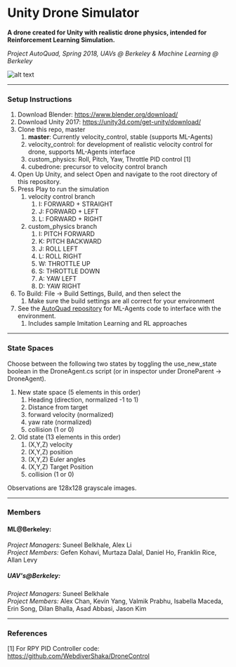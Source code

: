 # Unity Drone Simulator

**A drone created for Unity with realistic drone physics, intended for Reinforcement Learning Simulation.**

*Project AutoQuad, Spring 2018, UAVs @ Berkeley & Machine Learning @ Berkeley*

![alt text](https://raw.githubusercontent.com/UAVS-at-Berkeley/UnityDroneSim/sim_image.png)

---

### Setup Instructions

1. Download Blender: <a>https://www.blender.org/download/</a>
2. Download Unity 2017: <a>https://unity3d.com/get-unity/download/</a>
3. Clone this repo, master
    1. **master**: Currently velocity_control, stable (supports ML-Agents)
    2. velocity_control: for development of realistic velocity control for drone, supports ML-Agents interface
    3. custom_physics: Roll, Pitch, Yaw, Throttle PID control [1]
    4. cubedrone: precursor to velocity control branch
4. Open Up Unity, and select Open and navigate to the root directory of this repository.
5. Press Play to run the simulation
    1. velocity control branch
        1. I: FORWARD + STRAIGHT
        2. J: FORWARD + LEFT
        3. L: FORWARD + RIGHT
    2. custom_physics branch
        1. I: PITCH FORWARD
        2. K: PITCH BACKWARD
        3. J: ROLL LEFT
        4. L: ROLL RIGHT
        5. W: THROTTLE UP
        6. S: THROTTLE DOWN
        7. A: YAW LEFT
        8. D: YAW RIGHT
6. To Build: File -> Build Settings, Build, and then select the 
    1. Make sure the build settings are all correct for your environment
7. See the <a href="https://github.com/suneelbelkhale/AutoQuad">AutoQuad repository</a> for ML-Agents code to interface with the environment.
    1. Includes sample Imitation Learning and RL approaches

---
### State Spaces

Choose between the following two states by toggling the use_new_state boolean in the DroneAgent.cs script (or in inspector under DroneParent -> DroneAgent).

1. New state space (5 elements in this order)
    1. Heading (direction, normalized -1 to 1)
    2. Distance from target
    3. forward velocity (normalized)
    4. yaw rate (normalized)
    5. collision (1 or 0)
2. Old state (13 elements in this order)
    1. (X,Y,Z) velocity
    2. (X,Y,Z) position
    3. (X,Y,Z) Euler angles
    4. (X,Y,Z) Target Position
    5. collision (1 or 0)

Observations are 128x128 grayscale images.

---
### Members 

#### ML@Berkeley:
*Project Managers:* Suneel Belkhale, Alex Li  
*Project Members:* Gefen Kohavi, Murtaza Dalal, Daniel Ho, Franklin Rice, Allan Levy

##### UAV's@Berkeley:
*Project Managers:* Suneel Belkhale  
*Project Members:* Alex Chan, Kevin Yang, Valmik Prabhu, Isabella Maceda, Erin Song, Dilan Bhalla, Asad Abbasi, Jason Kim

---
### References

[1] For RPY PID Controller code: https://github.com/WebdiverShaka/DroneControl